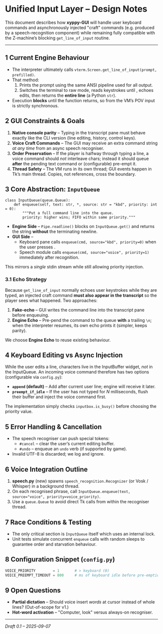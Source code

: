 # Unified Input Layer – Design Notes

This document describes how **xyppy-GUI** will handle user keyboard commands and asynchronously injected "craft" commands (e.g. produced by a speech-recognition component) while remaining fully compatible with the Z-machine’s blocking `get_line_of_input` routine.

---

## 1  Current Engine Behaviour
* The interpreter ultimately calls `vterm.Screen.get_line_of_input(prompt, prefilled)`.
* That method:
  1. Prints the prompt using the same ANSI pipeline used for all output.
  2. Switches the terminal to raw mode, reads keystrokes until <Enter>, echoes edits, then returns the **entire line** (a Python `str`).
* Execution **blocks** until the function returns, so from the VM’s POV input is strictly synchronous.

## 2  GUI Constraints & Goals
1. **Native console parity** – Typing in the transcript pane must behave exactly like the CLI version (line editing, history, control keys).
2. **Voice Craft Commands** – The GUI may receive an extra command string *at any time* from an async speech recogniser.
3. **Order Preservation** – If the player is halfway through typing a line, a voice command should *not* interleave chars; instead it should queue **after** the pending text command or (configurable) pre-empt it.
4. **Thread Safety** – The VM runs in its own thread; GUI events happen in Tk’s main thread.  Copies, not references, cross the boundary.

## 3  Core Abstraction: `InputQueue`
```
class InputQueue(queue.Queue):
    def enqueue(self, text: str, *, source: str = "kbd", priority: int = 0):
        """Put a full command line into the queue.
        priority: higher wins; FIFO within same priority."""
```
* **Engine Side** – `Pipe.readline()` blocks on `InputQueue.get()` and returns the string **without** the terminating newline.
* **GUI Side** –
  * Keyboard pane calls `enqueue(cmd, source="kbd", priority=0)` when the user presses <Enter>.
  * Speech module calls `enqueue(cmd, source="voice", priority=1)` immediately after recognition.

This mirrors a *single* stdin stream while still allowing priority injection.

### 3.1  Echo Strategy
Because `get_line_of_input` normally echoes user keystrokes while they are typed, an injected craft command **must also appear in the transcript** so the player sees what happened.  Two approaches:
1. **Fake-echo** – GUI writes the command line into the transcript pane before enqueuing.
2. **Engine Echo** – Pre-pend the command to the queue **with** a trailing `\n`; when the interpreter resumes, its own echo prints it (simpler, keeps parity).

We choose **Engine Echo** to reuse existing behaviour.

## 4  Keyboard Editing vs Async Injection
While the user edits a line, characters live in the InputBuffer widget, *not* in the InputQueue.  An incoming voice command therefore has two options (configurable via `config.py`):
* **`append` (default)** – Add after current user line; engine will receive it later.
* **`preempt_if_idle`** – If the user has not typed for *N* milliseconds, flush their buffer and inject the voice command first.

The implementation simply checks `inputbox.is_busy()` before choosing the priority value.

## 5  Error Handling & Cancellation
* The speech recogniser can push special tokens:
  * `#cancel` – clear the user’s current editing buffer.
  * `#undo`   – enqueue an `undo` verb (if supported by game).
* Invalid UTF-8 is discarded; we log and ignore.

## 6  Voice Integration Outline
1. **speech.py** (new) spawns `speech_recognition.Recognizer` (or Vosk / Whisper) in a background thread.
2. On each recognised phrase, call `InputQueue.enqueue(text, source="voice", priority=voice_priority)`.
3. Use a `queue.Queue` to avoid direct Tk calls from within the recogniser thread.

## 7  Race Conditions & Testing
* The only critical section is `InputQueue` itself which uses an internal lock.
* Unit tests simulate concurrent `enqueue` calls with random sleeps to guarantee order and starvation behaviour.

## 8  Configuration Snippet (`config.py`)
```python
VOICE_PRIORITY        = 1       # > keyboard (0)
VOICE_PREEMPT_TIMEOUT = 800     # ms of keyboard idle before pre-emption
```

## 9  Open Questions
* **Partial dictation** – Should voice insert *words* at cursor instead of whole lines?  (Out-of-scope for v1.)
* **Hot-word activation** – "Computer, look" versus always-on recogniser.

---
*Draft 0.1 – 2025-09-07*
